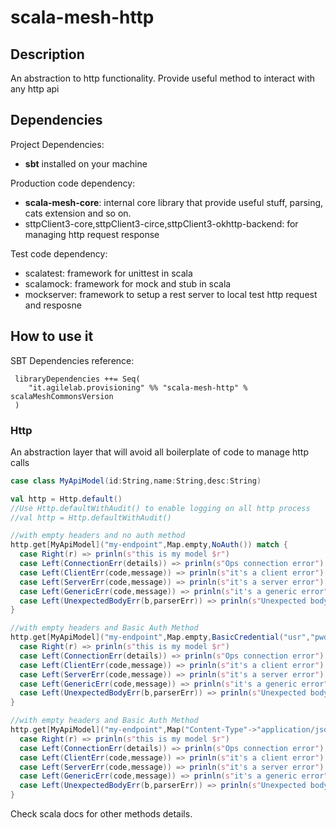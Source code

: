 # scala-mesh-http

## Description
An abstraction to http functionality. Provide useful method to interact with any http api

## Dependencies

Project Dependencies:

* **sbt** installed on your machine

Production code dependency:

* **scala-mesh-core**: internal core library that provide useful stuff, parsing, cats extension and so on.
* sttpClient3-core,sttpClient3-circe,sttpClient3-okhttp-backend: for managing http request response 

Test code dependency:

* scalatest: framework for unittest in scala
* scalamock: framework for mock and stub in scala
* mockserver: framework to setup a rest server to local test http request and resposne

## How to use it

SBT Dependencies reference:

```
 libraryDependencies ++= Seq(
    "it.agilelab.provisioning" %% "scala-mesh-http" % scalaMeshCommonsVersion
 )
```

### Http

An abstraction layer that will avoid all boilerplate of code to manage http calls
```scala
case class MyApiModel(id:String,name:String,desc:String)

val http = Http.default()
//Use Http.defaultWithAudit() to enable logging on all http process
//val http = Http.defaultWithAudit()

//with empty headers and no auth method
http.get[MyApiModel]("my-endpoint",Map.empty,NoAuth()) match {
  case Right(r) => prinln(s"this is my model $r")
  case Left(ConnectionErr(details)) => prinln(s"Ops connection error")
  case Left(ClientErr(code,message)) => prinln(s"it's a client error")
  case Left(ServerErr(code,message)) => prinln(s"it's a server error")
  case Left(GenericErr(code,message)) => prinln(s"it's a generic error")
  case Left(UnexpectedBodyErr(b,parserErr)) => prinln(s"Unexpected body $b raise this parserError $parserErr")
}

//with empty headers and Basic Auth Method
http.get[MyApiModel]("my-endpoint",Map.empty,BasicCredential("usr","pwd")) match {
  case Right(r) => prinln(s"this is my model $r")
  case Left(ConnectionErr(details)) => prinln(s"Ops connection error")
  case Left(ClientErr(code,message)) => prinln(s"it's a client error")
  case Left(ServerErr(code,message)) => prinln(s"it's a server error")
  case Left(GenericErr(code,message)) => prinln(s"it's a generic error")
  case Left(UnexpectedBodyErr(b,parserErr)) => prinln(s"Unexpected body $b raise this parserError $parserErr")
}

//with empty headers and Basic Auth Method
http.get[MyApiModel]("my-endpoint",Map("Content-Type"->"application/json"),BasicCredential("usr","pwd")) match {
  case Right(r) => prinln(s"this is my model $r")
  case Left(ConnectionErr(details)) => prinln(s"Ops connection error")
  case Left(ClientErr(code,message)) => prinln(s"it's a client error")
  case Left(ServerErr(code,message)) => prinln(s"it's a server error")
  case Left(GenericErr(code,message)) => prinln(s"it's a generic error")
  case Left(UnexpectedBodyErr(b,parserErr)) => prinln(s"Unexpected body $b raise this parserError $parserErr")
}
```

Check scala docs for other methods details.
